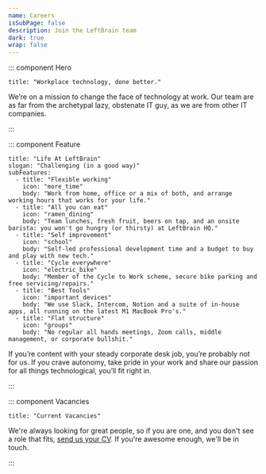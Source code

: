 ```yaml
---
name: Careers
isSubPage: false
description: Join the LeftBrain team
dark: true
wrap: false
---
```

::: component Hero
~~~
title: "Workplace technology, done better."
~~~

We’re on a mission to change the face of technology at work. Our team are as far from the archetypal lazy, obstenate IT guy, as we are from other IT companies.

:::

::: component Feature
~~~
title: "Life At LeftBrain"
slogan: "Challenging (in a good way)"
subFeatures:
  - title: "Flexible working"
    icon: "more_time"
    body: "Work from home, office or a mix of both, and arrange working hours that works for your life."
  - title: "All you can eat"
    icon: "ramen_dining"
    body: "Team lunches, fresh fruit, beers on tap, and an onsite barista: you won't go hungry (or thirsty) at LeftBrain HQ."
  - title: "Self improvement"
    icon: "school"
    body: "Self-led professional development time and a budget to buy and play with new tech."
  - title: "Cycle everywhere"
    icon: "electric_bike"
    body: "Member of the Cycle to Work scheme, secure bike parking and free servicing/repairs."
  - title: "Best Tools"
    icon: "important_devices"
    body: "We use Slack, Intercom, Notion and a suite of in-house apps, all running on the latest M1 MacBook Pro's."
  - title: "Flat structure"
    icon: "groups"
    body: "No regular all hands meetings, Zoom calls, middle management, or corporate bullshit."
~~~

If you’re content with your steady corporate desk job, you’re probably not for us. If you crave autonomy, take pride in your work and share our passion for all things technological, you’ll fit right in.

:::

::: component Vacancies
~~~
title: "Current Vacancies"
~~~

We're always looking for great people, so if you are one, and you don't see a role that fits, [send us your CV](mailto:work@leftbra.in?subject=I%20am%20great%2C%20here's%20my%20CV&body=Hi%20LeftBrain%20HR%20Team%2C%0D%0A%0D%0AI%20saw%20your%20careers%20page%20and%2C%20while%20I%20couldn't%20find%20the%20perfect%20vacancy%20for%20me%2C%20my%20CV%20is%20attached.%20Here%20are%203%20reasons%20I%20think%20I'm%20awesome%20enough%20to%20work%20for%20you%3A). If you're awesome enough, we'll be in touch.

:::

